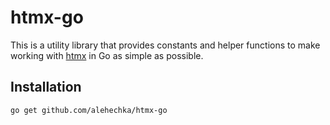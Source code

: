 # htmx-go

This is a utility library that provides constants and helper functions to make working with [htmx](https://htmx.org) in Go as simple as possible.

## Installation

```shell
go get github.com/alehechka/htmx-go
```
